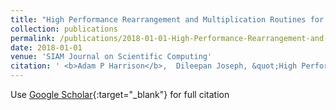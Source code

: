 ```yaml
---
title: "High Performance Rearrangement and Multiplication Routines for Sparse Tensor Arithmetic"
collection: publications
permalink: /publications/2018-01-01-High-Performance-Rearrangement-and-Multiplication-Routines-for-Sparse-Tensor-Arithmetic
date: 2018-01-01
venue: 'SIAM Journal on Scientific Computing'
citation: ' <b>Adam P Harrison</b>,  Dileepan Joseph, &quot;High Performance Rearrangement and Multiplication Routines for Sparse Tensor Arithmetic.&quot; SIAM Journal on Scientific Computing, 2018.'
---
```

Use [Google Scholar](https://scholar.google.com/scholar?q=High+Performance+Rearrangement+and+Multiplication+Routines+for+Sparse+Tensor+Arithmetic){:target="_blank"} for full citation